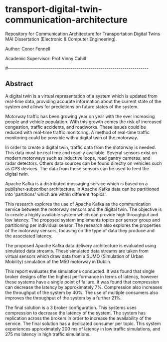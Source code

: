 # transport-digital-twin-communication-architecture

Repository for Communication Architecture for Transportation Digital Twins MAI Dissertation (Electronic & Computer Engineering). 

Author: Conor Fennell 

Academic Supervisor: Prof Vinny Cahill

#----------------------------------------------------------------------

## Abstract ##

A digital twin is a virtual representation of a system which is updated from real-time data, providing accurate information about the current state of the system and allows for predictions on future states of the system. 

Motorway traffic has been growing year on year with the ever increasing people and vehicle population. With this growth comes the risk of increased congestion, traffic accidents, and roadworks. These issues could be reduced with real-time traffic monitoring. A method of real-time traffic monitoring could be possible with a digital twin of the motorway. 

In order to create a digital twin, traffic data from the motorway is needed. This data must be real time and readily available. Several sensors exist on modern motorways such as inductive loops, road gantry cameras, and radar detectors. Others data sources can be found directly on vehicles such as GPS devices. The data from these sensors can be used to feed the digital twin. 

Apache Kafka is a distributed messaging service which is based on a publisher-subscriber architecture. In Apache Kafka data can be partitioned into 'partitions' which are within different 'topics'. 

This research explores the use of Apache Kafka as the communication service between the motorway sensors and the digital twin. The objective is to create a highly available system which can provide high throughput and low latency. The proposed system implements topics per sensor group and partitioning per individual sensor. The research also explores the properties of the motorway sensors, focusing on the type of data they produce and the associated latency.

The proposed Apache Kafka data delivery architecture is evaluated using simulated data streams. These simulated data streams are taken from virtual sensors which draw data from a SUMO (Simulation of Urban Mobility) simulation of the M50 motorway in Dublin. 

This report evaluates the simulations conducted. It was found that single broker designs offer the highest performance in terms of latency, however these systems have a single point of failure. It was found that compression can decrease the latency by approximately 7\%. Compression also increases the throughput of the system by 40\%. The use of multiple consumers also improves the throughput of the system by a further 21\%.

The final solution is a 3 broker configuration. This systems uses compression to decrease the latency of the system. The system has replication across the brokers in order to increase the availability of the service. The final solution has a dedicated consumer per topic. This system experiences approximately 200 ms of latency in low traffic simulations, and 275 ms latency in high traffic simulations. 